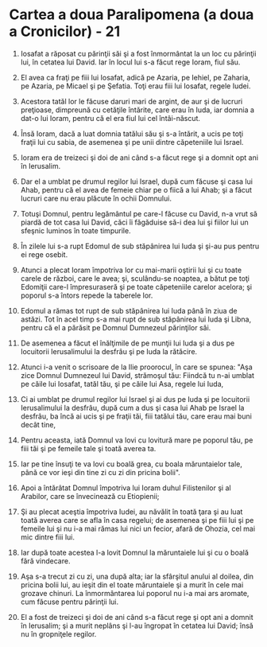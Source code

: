# Cartea a doua Paralipomena (a doua a Cronicilor) - 21

1. Iosafat a răposat cu părinţii săi şi a fost înmormântat la un loc cu părinţii lui, în cetatea lui David. Iar în locul lui s-a făcut rege Ioram, fiul său. 

2. El avea ca fraţi pe fiii lui Iosafat, adică pe Azaria, pe Iehiel, pe Zaharia, pe Azaria, pe Micael şi pe Şefatia. Toţi erau fiii lui Iosafat, regele Iudei. 

3. Acestora tatăl lor le făcuse daruri mari de argint, de aur şi de lucruri preţioase, dimpreună cu cetăţile întărite, care erau în Iuda, iar domnia a dat-o lui Ioram, pentru că el era fiul lui cel întâi-născut. 

4. Însă Ioram, dacă a luat domnia tatălui său şi s-a întărit, a ucis pe toţi fraţii lui cu sabia, de asemenea şi pe unii dintre căpeteniile lui Israel. 

5. Ioram era de treizeci şi doi de ani când s-a făcut rege şi a domnit opt ani în Ierusalim. 

6. Dar el a umblat pe drumul regilor lui Israel, după cum făcuse şi casa lui Ahab, pentru că el avea de femeie chiar pe o fiică a lui Ahab; şi a făcut lucruri care nu erau plăcute în ochii Domnului. 

7. Totuşi Domnul, pentru legământul pe care-l făcuse cu David, n-a vrut să piardă de tot casa lui David, căci îi făgăduise să-i dea lui şi fiilor lui un sfeşnic luminos în toate timpurile. 

8. În zilele lui s-a rupt Edomul de sub stăpânirea lui Iuda şi şi-au pus pentru ei rege osebit. 

9. Atunci a plecat Ioram împotriva lor cu mai-marii oştirii lui şi cu toate carele de război, care le avea; şi, sculându-se noaptea, a bătut pe toţi Edomiţii care-l împresuraseră şi pe toate căpeteniile carelor acelora; şi poporul s-a întors repede la taberele lor. 

10. Edomul a rămas tot rupt de sub stăpânirea lui Iuda până în ziua de astăzi. Tot în acel timp s-a mai rupt de sub stăpânirea lui Iuda şi Libna, pentru că el a părăsit pe Domnul Dumnezeul părinţilor săi. 

11. De asemenea a făcut el înălţimile de pe munţii lui Iuda şi a dus pe locuitorii Ierusalimului la desfrâu şi pe Iuda la rătăcire. 

12. Atunci i-a venit o scrisoare de la Ilie proorocul, în care se spunea: "Aşa zice Domnul Dumnezeul lui David, strămoşul tău: Fiindcă tu n-ai umblat pe căile lui Iosafat, tatăl tău, şi pe căile lui Asa, regele lui Iuda, 

13. Ci ai umblat pe drumul regilor lui Israel şi ai dus pe Iuda şi pe locuitorii Ierusalimului la desfrâu, după cum a dus şi casa lui Ahab pe Israel la desfrâu, ba încă ai ucis şi pe fraţii tăi, fiii tatălui tău, care erau mai buni decât tine, 

14. Pentru aceasta, iată Domnul va lovi cu lovitură mare pe poporul tău, pe fiii tăi şi pe femeile tale şi toată averea ta. 

15. Iar pe tine însuţi te va lovi cu boală grea, cu boala măruntaielor tale, până ce vor ieşi din tine zi cu zi din pricina bolii". 

16. Apoi a întărâtat Domnul împotriva lui Ioram duhul Filistenilor şi al Arabilor, care se învecinează cu Etiopienii; 

17. Şi au plecat aceştia împotriva Iudei, au năvălit în toată ţara şi au luat toată averea care se afla în casa regelui; de asemenea şi pe fiii lui şi pe femeile lui şi nu i-a mai rămas lui nici un fecior, afară de Ohozia, cel mai mic dintre fiii lui. 

18. Iar după toate acestea l-a lovit Domnul la măruntaiele lui şi cu o boală fără vindecare. 

19. Aşa s-a trecut zi cu zi, una după alta; iar la sfârşitul anului al doilea, din pricina bolii lui, au ieşit din el toate măruntaiele şi a murit în cele mai grozave chinuri. La înmormântarea lui poporul nu i-a mai ars aromate, cum făcuse pentru părinţii lui. 

20. El a fost de treizeci şi doi de ani când s-a făcut rege şi opt ani a domnit în Ierusalim; şi a murit neplâns şi l-au îngropat în cetatea lui David; însă nu în gropniţele regilor. 

